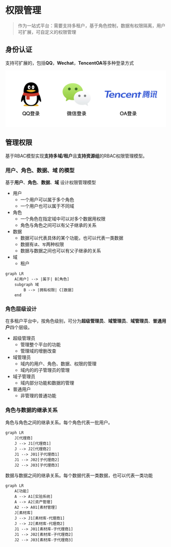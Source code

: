 # 权限管理

> 作为一站式平台：需要支持多租户，基于角色控制，数据有权限隔离，用户可扩展，可自定义的权限管理

## 身份认证

支持可扩展的，包括**QQ**，**Wechat**，**TencentOA**等多种登录方式

![authority-login](./authority-login.png)

## 管理权限

基于RBAC模型实现**支持多域/租户**且**支持资源组**的RBAC权限管理模型。

### 用户、角色、数据、域 的模型

基于**用户**、**角色**、**数据**、**域** 设计权限管理模型

- 用户
  - 一个用户可以属于多个角色
  - 一个用户也可以属于不同域
- 角色
  - 一个角色在指定域中可以对多个数据用权限
  - 角色与角色之间可以有父子继承的关系
- 数据
  - 数据可以代表具体的某个功能，也可以代表一类数据
  - 数据有`读`、`写`两种权限
  - 数据与数据之间也可以有父子继承的关系
- 域
  - 租户

```mermaid
graph LR
    A[用户] --> |属于| B[角色]
    subgraph 域
        B --> |拥有权限| C[数据]
    end
```

### 角色层级设计

在多租户平台中，按角色级别，可分为**超级管理员**、**域管理员**、**域管理员**、**普通用户**四个层级。

- 超级管理员
  - 管理整个平台的功能
  - 管理域的增删改查
- 域管理员
  - 域内的用户、角色、数据、权限的管理
  - 域内的的子管理员的管理
- 域子管理员
  - 域内部分功能和数据的管理
- 普通用户
  - 非管理的普通功能

### 角色与数据的继承关系

角色与角色之间的继承关系。每个角色代表一批用户。

```mermaid
graph LR
    J[代理商]
    J --> J1[代理商1]
    J --> J2[代理商2]
    J1 --> J01[子代理商1]
    J1 --> J02[子代理商2]
    J2 --> J03[子代理商3]
```

数据与数据之间的继承关系。每个数据代表一类数据，也可以代表一类功能

```mermaid
graph LR
    A[功能]
    A --> A1[实验系统]
    A --> A2[资产管理]
    A2 --> A01[素材管理]
    J[素材库]
    J --> J1[素材库-代理商1]
    J --> J2[素材库-代理商2]
    J1 --> J01[素材库-子代理商1]
    J1 --> J02[素材库-子代理商2]
    J2 --> J03[素材库-子代理商3]
```
